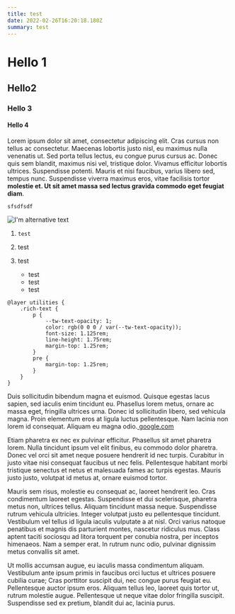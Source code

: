 ```yaml
---
title: test
date: 2022-02-26T16:20:18.180Z
summary: test
---
```

# Hello 1

## Hello2

### Hello 3

#### Hello 4

Lorem ipsum dolor sit amet, consectetur adipiscing elit. Cras cursus non tellus ac consectetur. Maecenas lobortis justo nisl, eu maximus nulla venenatis ut. Sed porta tellus lectus, eu congue purus cursus ac. Donec quis sem blandit, maximus nisi vel, tristique dolor. Vivamus efficitur lobortis ultrices. Suspendisse potenti. Mauris et nisi faucibus, varius libero sed, tempus nunc. Suspendisse viverra maximus eros, vitae facilisis tortor **molestie et. Ut sit amet massa sed lectus gravida commodo eget feugiat diam**.

`sfsdfsdf`

![I'm alternative text](/assets/images/hero.webp "I'm a title")

1. `test`
2. test
3. test

   * test
   * test
   * test

```
@layer utilities {
    .rich-text {
        p {
            --tw-text-opacity: 1;
            color: rgb(0 0 0 / var(--tw-text-opacity));
            font-size: 1.125rem;
            line-height: 1.75rem;
            margin-top: 1.25rem;
        }
        pre {
            margin-top: 1.25rem;
        }
    }
}
```

Duis sollicitudin bibendum magna et euismod. Quisque egestas lacus sapien, sed iaculis enim tincidunt eu. Phasellus lorem metus, ornare ac massa eget, fringilla ultrices urna. Donec id sollicitudin libero, sed vehicula magna. Proin elementum eros at ligula luctus pellentesque. Nam lacinia non lorem id consequat. Aliquam eu magna odio.[ google.com](google.com)

Etiam pharetra ex nec ex pulvinar efficitur. Phasellus sit amet pharetra lorem. Nulla tincidunt ipsum vel elit finibus, eu commodo dolor pharetra. Donec vel orci sit amet neque posuere hendrerit id nec turpis. Curabitur in justo vitae nisi consequat faucibus ut nec felis. Pellentesque habitant morbi tristique senectus et netus et malesuada fames ac turpis egestas. Mauris justo justo, volutpat id metus at, ornare euismod tortor.

Mauris sem risus, molestie eu consequat ac, laoreet hendrerit leo. Cras condimentum laoreet egestas. Suspendisse et dui scelerisque, pharetra metus non, ultrices tellus. Aliquam tincidunt massa neque. Suspendisse rutrum vehicula ultricies. Integer volutpat justo eu pellentesque tincidunt. Vestibulum vel tellus id ligula iaculis vulputate a at nisl. Orci varius natoque penatibus et magnis dis parturient montes, nascetur ridiculus mus. Class aptent taciti sociosqu ad litora torquent per conubia nostra, per inceptos himenaeos. Nam a semper erat. In rutrum nunc odio, pulvinar dignissim metus convallis sit amet.

Ut mollis accumsan augue, eu iaculis massa condimentum aliquam. Vestibulum ante ipsum primis in faucibus orci luctus et ultrices posuere cubilia curae; Cras porttitor suscipit dui, nec congue purus feugiat eu. Pellentesque auctor ipsum eros. Aliquam tellus leo, laoreet quis tortor ut, rutrum molestie augue. Pellentesque ut neque vitae dolor fringilla suscipit. Suspendisse sed ex pretium, blandit dui ac, lacinia purus.